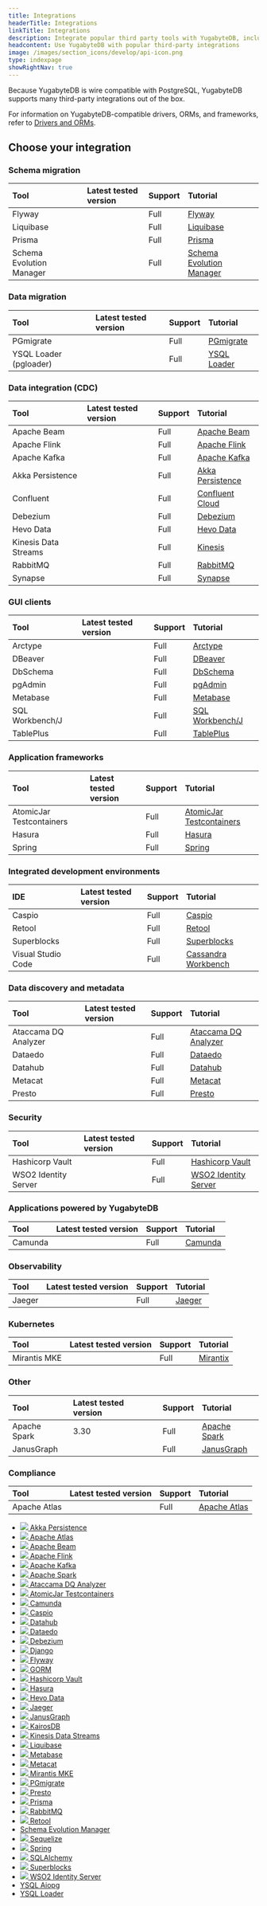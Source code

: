 ```yaml
---
title: Integrations
headerTitle: Integrations
linkTitle: Integrations
description: Integrate popular third party tools with YugabyteDB, including Presto, Prisma, Sequelize, Spring, Flyway, Django, Hasura, Kafka.
headcontent: Use YugabyteDB with popular third-party integrations
image: /images/section_icons/develop/api-icon.png
type: indexpage
showRightNav: true
---
```


Because YugabyteDB is wire compatible with PostgreSQL, YugabyteDB supports many third-party integrations out of the box.

For information on YugabyteDB-compatible drivers, ORMs, and frameworks, refer to [Drivers and ORMs](../drivers-orms/).

## Choose your integration

### Schema migration

| Tool | Latest tested version | Support | Tutorial |
| :--- | :--- | :--- | :--- |
| Flyway | | Full | [Flyway](flyway/) |
| Liquibase | | Full | [Liquibase](liquibase/) |
| Prisma | | Full | [Prisma](prisma/) |
| Schema Evolution Manager | | Full | [Schema Evolution Manager](schema-evolution-mgr/) |

### Data migration

| Tool | Latest tested version | Support | Tutorial |
| :--- | :--- | :--- | :--- |
| PGmigrate | | Full | [PGmigrate](pgmigrate/) |
| YSQL Loader (pgloader) | | Full | [YSQL Loader](ysql-loader/) |

### Data integration (CDC)

| Tool | Latest tested version | Support | Tutorial |
| :--- | :--- | :--- | :--- |
| Apache Beam | | Full | [Apache Beam](apache-beam/) |
| Apache Flink | | Full | [Apache Flink](apache-flink/) |
| Apache Kafka | | Full | [Apache Kafka](apache-kafka/) |
| Akka Persistence | | Full | [Akka Persistence](akka-ysql/) |
| Confluent | | Full | [Confluent Cloud](../explore/change-data-capture/cdc-tutorials/cdc-confluent-cloud/) |
| Debezium | | Full | [Debezium](cdc/debezium/) |
| Hevo Data | | Full | [Hevo Data](hevodata/) |
| Kinesis Data Streams | | Full | [Kinesis](kinesis/) |
| RabbitMQ | | Full | [RabbitMQ](rabbitmq/) |
| Synapse | | Full | [Synapse](../explore/change-data-capture/cdc-tutorials/cdc-azure-event-hub/) |

### GUI clients

| Tool | Latest tested version | Support | Tutorial |
| :--- | :--- | :--- | :--- |
| Arctype | | Full | [Arctype](../tools/arctype/) |
| DBeaver | | Full | [DBeaver](../tools/dbeaver-ysql/) |
| DbSchema | | Full | [DbSchema](../tools/dbschema/) |
| pgAdmin | | Full | [pgAdmin](../tools/pgadmin/) |
| Metabase | | Full | [Metabase](metabase/) |
| SQL Workbench/J | | Full | [SQL Workbench/J](../tools/sql-workbench/) |
| TablePlus | | Full | [TablePlus](../tools/tableplus/) |

### Application frameworks

| Tool | Latest tested version | Support | Tutorial |
| :--- | :--- | :--- | :--- |
| AtomicJar Testcontainers | | Full | [AtomicJar Testcontainers](atomicjar/) |
| Hasura | | Full | [Hasura](hasura/) |
| Spring | | Full | [Spring](spring-framework/) |

### Integrated development environments

| IDE | Latest tested version | Support | Tutorial |
| :--- | :--- | :--- | :--- |
| Caspio | | Full | [Caspio](caspio/) |
| Retool | | Full | [Retool](retool/) |
| Superblocks | | Full | [Superblocks](superblocks/) |
| Visual Studio Code | | Full | [Cassandra Workbench](../tools/visualstudioworkbench/) |

### Data discovery and metadata

| Tool | Latest tested version | Support | Tutorial |
| :--- | :--- | :--- | :--- |
| Ataccama DQ Analyzer | | Full | [Ataccama DQ Analyzer](ataccama/) |
| Dataedo | | Full | [Dataedo](dataedo/) |
| Datahub | | Full | [Datahub](datahub/) |
| Metacat | | Full | [Metacat](metacat/) |
| Presto | | Full | [Presto](presto/) |

### Security

| Tool | Latest tested version | Support | Tutorial |
| :--- | :--- | :--- | :--- |
| Hashicorp Vault | | Full | [Hashicorp Vault](hashicorp-vault/) |
| WSO2 Identity Server | | Full | [WSO2 Identity Server](wso2/) |

### Applications powered by YugabyteDB

| Tool | Latest tested version | Support | Tutorial |
| :--- | :--- | :--- | :--- |
| Camunda | | Full | [Camunda](camunda/) |

### Observability

| Tool | Latest tested version | Support | Tutorial |
| :--- | :--- | :--- | :--- |
| Jaeger | | Full | [Jaeger](jaeger/) |

### Kubernetes

| Tool | Latest tested version | Support | Tutorial |
| :--- | :--- | :--- | :--- |
| Mirantis MKE | | Full | [Mirantix](mirantis/) |

### Other

| Tool | Latest tested version | Support | Tutorial |
| :--- | :--- | :--- | :--- |
| Apache Spark | 3.30 | Full | [Apache Spark](apache-spark/) |
| JanusGraph | | Full | [JanusGraph](janusgraph/) |

### Compliance

| Tool | Latest tested version | Support | Tutorial |
| :--- | :--- | :--- | :--- |
| Apache Atlas | | Full | [Apache Atlas](atlas-ycql/) |

<ul class="nav yb-pills">

  <li>
    <a href="akka-ysql/">
      <img src="/images/section_icons/develop/ecosystem/akka-icon.png">
      Akka Persistence
    </a>
  </li>

  <li>
    <a href="atlas-ycql/">
      <img src="/images/section_icons/develop/ecosystem/atlas-icon.png">
      Apache Atlas
    </a>
  </li>
  <li>
    <a href="apache-beam/">
      <img src="/images/section_icons/develop/ecosystem/beam.png">
      Apache Beam
    </a>
  </li>
  <li>
    <a href="apache-flink/">
      <img src="/images/section_icons/develop/ecosystem/apache-flink.png">
      Apache Flink
    </a>
  </li>

  <li>
    <a href="apache-kafka/">
      <img src="/images/section_icons/develop/ecosystem/apache-kafka-icon.png">
      Apache Kafka
    </a>
  </li>

  <li>
    <a href="apache-spark/">
      <img src="/images/section_icons/develop/ecosystem/apache-spark.png">
      Apache Spark
    </a>
  </li>

  <li>
    <a href="ataccama/">
      <img src="/images/section_icons/develop/ecosystem/ataccama.png">
      Ataccama DQ Analyzer
    </a>
  </li>

  <li>
    <a href="atomicjar/">
      <img src="/images/section_icons/develop/ecosystem/atomicjar-icon.png">
      AtomicJar Testcontainers
    </a>
  </li>

  <li>
    <a href="camunda/">
      <img src="/images/section_icons/develop/ecosystem/camunda.png">
      Camunda
    </a>
  </li>

  <li>
    <a href="caspio/">
      <img src="/images/section_icons/develop/ecosystem/caspio.png">
      Caspio
    </a>
  </li>

   <li>
    <a href="datahub/">
      <img src="/images/section_icons/develop/ecosystem/datahub.png">
      Datahub
    </a>
  </li>

  <li>
    <a href="dataedo/">
      <img src="/images/section_icons/develop/ecosystem/dataedo.png">
      Dataedo
    </a>
  </li>

  <li>
    <a href="cdc/debezium/">
      <img src="/images/section_icons/develop/ecosystem/debezium.png">
      Debezium
    </a>
  </li>

  <li>
    <a href="django-rest-framework/">
      <img src="/images/section_icons/develop/ecosystem/django-icon.png">
      Django
    </a>
  </li>

  <li>
    <a href="flyway/">
      <img src="/images/section_icons/develop/ecosystem/flyway.png">
      Flyway
    </a>
  </li>

  <li>
    <a href="gorm/">
      <img src="/images/section_icons/develop/ecosystem/gorm-icon.png">
      GORM
    </a>
  </li>

  <li>
    <a href="hashicorp-vault/">
      <img src="/images/section_icons/develop/ecosystem/hashicorp-vault.png">
      Hashicorp Vault
    </a>
  </li>
  <li>
    <a href="hasura/">
      <img src="/images/section_icons/develop/ecosystem/hasura.png">
      Hasura
    </a>
  </li>

   <li>
    <a href="hevodata/">
      <img src="/images/section_icons/develop/ecosystem/hevodata.png">
      Hevo Data
    </a>
  </li>

  <li>
    <a href="jaeger/">
      <img src="/images/section_icons/develop/ecosystem/jaeger.png">
      Jaeger
    </a>
  </li>
  <li>
    <a href="janusgraph/">
      <img src="/images/section_icons/develop/ecosystem/janusgraph.png">
      JanusGraph
    </a>
  </li>

  <li>
    <a href="kairosdb/">
      <img src="/images/section_icons/develop/ecosystem/kairosdb.png">
      KairosDB
    </a>
  </li>

  <li>
    <a href="kinesis/">
      <img src="/images/section_icons/develop/ecosystem/kinesis.png">
      Kinesis Data Streams
    </a>
  </li>

  <li>
    <a href="liquibase/">
      <img src="/images/section_icons/develop/ecosystem/liquibase.png">
      Liquibase
    </a>
  </li>

  <li>
    <a href="metabase/">
      <img src="/images/section_icons/develop/ecosystem/metabase.png">
      Metabase
    </a>
  </li>

  <li>
    <a href="metacat/">
      <img src="/images/section_icons/develop/ecosystem/metacat.png">
      Metacat
    </a>
  </li>

   <li>
    <a href="mirantis/">
      <img src="/images/section_icons/develop/ecosystem/mirantis.png">
      Mirantis MKE
    </a>
  </li>
   <li>
    <a href="pgmigrate/">
      <img src="/images/section_icons/develop/ecosystem/pgmigrate.png">
      PGmigrate
    </a>
  </li>
  <li>
    <a href="presto/">
      <img src="/images/section_icons/develop/ecosystem/presto-icon.png">
      Presto
    </a>
  </li>

  <li>
    <a href="prisma/">
      <img src="/images/develop/graphql/prisma/prisma.png">
      Prisma
    </a>
  </li>

  <li>
    <a href="rabbitmq/">
      <img src="/images/section_icons/develop/ecosystem/rabbitmq.png">
      RabbitMQ
    </a>
  </li>

  <li>
    <a href="retool/">
      <img src="/images/section_icons/develop/ecosystem/retool.png">
      Retool
    </a>
  </li>

  <li>
    <a href="schema-evolution-mgr/">
      Schema Evolution Manager
    </a>
  </li>

  <li>
    <a href="sequelize/">
      <img src="/images/section_icons/develop/ecosystem/sequelize.png">
      Sequelize
    </a>
  </li>

  <li>
    <a href="spring-framework/">
      <img src="/images/section_icons/develop/ecosystem/spring.png">
      Spring
    </a>
  </li>

  <li>
    <a href="sqlalchemy/">
      <img src="/images/section_icons/develop/ecosystem/sqlalchemy.png">
      SQLAlchemy
    </a>
  </li>

  <li>
    <a href="superblocks/">
      <img src="/images/section_icons/develop/ecosystem/superblocks.png">
      Superblocks
    </a>
  </li>

  <li>
    <a href="wso2/">
      <img src="/images/section_icons/develop/ecosystem/wso2.png">
      WSO2 Identity Server
    </a>
  </li>

  <li>
    <a href="aiopg/">
      <i class="fa-brands fa-python"></i>
      YSQL Aiopg
    </a>
  </li>

  <li>
    <a href="ysql-loader/">
      <i class="icon-postgres"></i>
      YSQL Loader
    </a>
  </li>

</ul>
